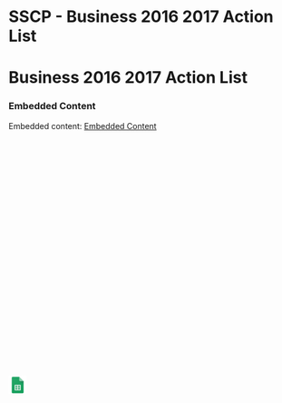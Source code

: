 # SSCP - Business 2016 2017 Action List

# Business 2016 2017 Action List

[](https://drive.google.com/open?id=1b7z9vyHQjDN9guuQHoEmZaoAevs2LulmJQmJr3Kq20Y)

### Embedded Content

Embedded content: [Embedded Content]()

<iframe width="100%" height="400" src="" frameborder="0"></iframe>

![](../../../../../assets/sheets_32dp.png)

